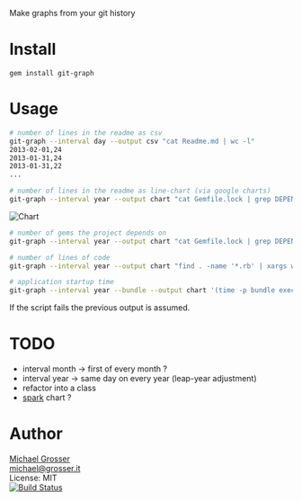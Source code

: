 Make graphs from your git history

Install
=======

    gem install git-graph

Usage
=====

```Bash
# number of lines in the readme as csv
git-graph --interval day --output csv "cat Readme.md | wc -l"
2013-02-01,24
2013-01-31,24
2013-01-31,22
...
```

```Bash
# number of lines in the readme as line-chart (via google charts)
git-graph --interval year --output chart "cat Gemfile.lock | grep DEPENDENCIES -A 999 | wc -l"
```
![Chart](http://chart.apis.google.com/chart?chs=600x500&cht=lc&chxt=x,y&chxl=0:|2010-03-10|2013-03-09|1:|0|97&chd=s:Aos9&chdl=value&chtt=git-graph)

```Bash
# number of gems the project depends on
git-graph --interval year --output chart "cat Gemfile.lock | grep DEPENDENCIES -A 999 | wc -l"

# number of lines of code
git-graph --interval year --output chart "find . -name '*.rb' | xargs wc -l | tail -1"

# application startup time
git-graph --interval year --bundle --output chart '(time -p bundle exec rails runner) 2>&1 | grep real | tail -1 | cut -d " " -f 2'
```

If the script fails the previous output is assumed.

TODO
====
 - interval month -> first of every month ?
 - interval year -> same day on every year (leap-year adjustment)
 - refactor into a class
 - [spark](https://github.com/topfunky/sparklines) chart ?

Author
======
[Michael Grosser](http://grosser.it)<br/>
michael@grosser.it<br/>
License: MIT<br/>
[![Build Status](https://travis-ci.org/grosser/git_graph.png)](https://travis-ci.org/grosser/git_graph)

